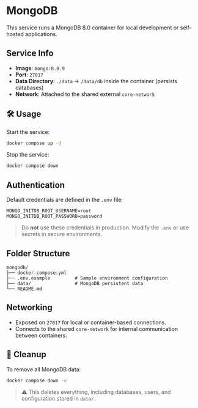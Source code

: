 # MongoDB

This service runs a MongoDB 8.0 container for local development or self-hosted applications.

## Service Info

- **Image**: `mongo:8.0.9`
- **Port**: `27017`
- **Data Directory**: `./data` → `/data/db` inside the container (persists databases)
- **Network**: Attached to the shared external `core-network`

## 🛠 Usage

Start the service:

```bash
docker compose up -d
````

Stop the service:

```bash
docker compose down
```

## Authentication

Default credentials are defined in the `.env` file:

```env
MONGO_INITDB_ROOT_USERNAME=root
MONGO_INITDB_ROOT_PASSWORD=password
```

> Do **not** use these credentials in production. Modify the `.env` or use secrets in secure environments.

## Folder Structure

```
mongodb/
├── docker-compose.yml
├── .env.example         # Sample environment configuration
├── data/                # MongoDB persistent data
└── README.md
```

## Networking

* Exposed on `27017` for local or container-based connections.
* Connects to the shared `core-network` for internal communication between containers.

## 🧼 Cleanup

To remove all MongoDB data:

```bash
docker compose down -v
```

> ⚠️ This deletes everything, including databases, users, and configuration stored in `data/`.
